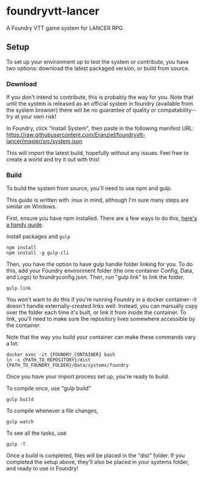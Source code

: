 # foundryvtt-lancer
A Foundry VTT game system for LANCER RPG. 

## Setup
To set up your environment up to test the system or contribute, you have two options: download the latest packaged version, or build from source.
### Download
If you don't intend to contribute, this is probably the way for you. Note that until the system is released as an official system in foundry (available from the system browser) there will be no guarantee of quality or compatability--try at your own risk!

In Foundry, click "Install System", then paste in the following manifest URL: https://raw.githubusercontent.com/Eranziel/foundryvtt-lancer/master/src/system.json

This will import the latest build, hopefully without any issues. Feel free to create a world and try it out with this!

### Build
To build the system from source, you'll need to use npm and gulp.

This guide is written with :inux in mind, although I'm sure many steps are similar on Windows.

First, ensure you have npm installed. There are a few ways to do this, [here's a handy guide](https://linuxize.com/post/how-to-install-node-js-on-ubuntu-18.04/).

Install packages and `gulp`

```
npm install
npm install -g gulp-cli
```

Then, you have the option to have gulp handle folder linking for you. To do this, add your Foundry environment folder (the one container Config, Data, and Logs) to foundryconfig.json. Then, run "gulp link" to link the folder.
``` 
gulp link
```

You won't want to do this if you're running Foundry in a docker container--it doesn't handle externally-created links well. Instead, you can manually copy over the folder each time it's built, or link it from inside the container. 
To link, you'll need to make sure the repository lives somewhere accessible by the container.

Note that the way you build your container can make these commands vary a lot:
```
docker exec -it {FOUNDRY_CONTAINER} bash
ln -s {PATH_TO_REPOSITORY}/dist {PATH_TO_FOUNDRY_FOLDER}/Data/systems/foundry
```

Once you have your import process set up, you're ready to build.

To compile once, use "gulp build"

```
gulp build
```

To compile whenever a file changes,

```
gulp watch
```

To see all the tasks, use

```
gulp -T
```

Once a build is completed, files will be placed in the "dist" folder. If you completed the setup above, they'll also be placed in your systems folder, and ready to use in Foundry!
